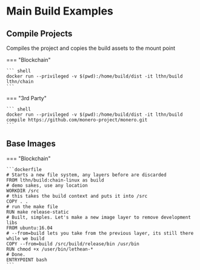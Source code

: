 # Main Build Examples


## Compile Projects

Compiles the project and copies the build assets to the mount point

=== "Blockchain"

    ``` shell
    docker run --privileged -v $(pwd):/home/build/dist -it lthn/build lthn/chain
    ```

=== "3rd Party"

    ``` shell
    docker run --privileged -v $(pwd):/home/build/dist -it lthn/build compile https://github.com/monero-project/monero.git
    ```

## Base Images

=== "Blockchain"

    ```dockerfile
    # Starts a new file system, any layers before are discarded 
    FROM lthn/build:chain-linux as build
    # demo sakes, use any location
    WORKDIR /src
    # this takes the build context and puts it into /src
    COPY . .
    # run the make file
    RUN make release-static
    # Built, simples. Let's make a new image layer to remove development libs
    FROM ubuntu:16.04
    # --from=build lets you take from the previous layer, its still there while we build
    COPY --from=build /src/build/release/bin /usr/bin
    RUN chmod +x /user/bin/lethean-*
    # Done. 
    ENTRYPOINT bash 
    ```
